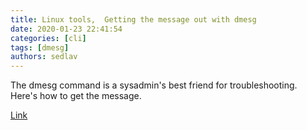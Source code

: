 ```yaml
---
title: Linux tools,  Getting the message out with dmesg 
date: 2020-01-23 22:41:54
categories: [cli]
tags: [dmesg]
authors: sedlav
---
```


The dmesg command is a sysadmin's best friend for troubleshooting. Here's how to get the message.

[Link](https://www.redhat.com/sysadmin/dmesg)
